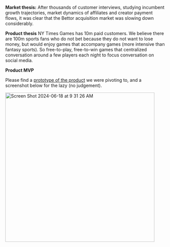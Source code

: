 **Market thesis:** 
After thousands of customer interviews, studying incumbent growth trajectories, market dynamics of affiliates and creator payment flows, it was clear that the Bettor acquisition market was slowing down considerably.

**Product thesis**
NY Times Games has 10m paid customers. We believe there are 100m sports fans who do not bet because they do not want to lose money, but would enjoy games that accompany games (more intensive than fantasy sports). So free-to-play, free-to-win games that centralized conversation around a few players each night to focus conversation on social media.

**Product MVP**

Please find a [prototype of the product]([url](https://www.figma.com/proto/NfRZxkMMbDo5TUmQSenw77/betwise.club?page-id=1390%3A1477&node-id=1422-9841&starting-point-node-id=1416%3A6566&t=ivJ3G5MPFcEvhfMD-1)) we were pivoting to, and a screenshot below for the lazy (no judgement).

<img width="470" alt="Screen Shot 2024-06-18 at 9 31 26 AM" src="https://github.com/brentdx/portfolio/assets/96794824/f91849d4-ddb2-4de1-85ce-46d1db6ecc11">
